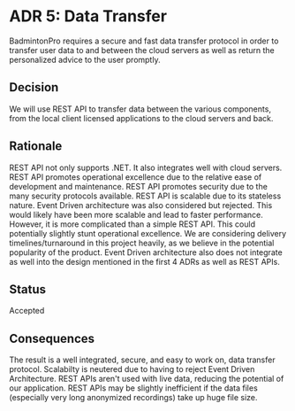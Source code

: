 # ADR 5: Data Transfer
BadmintonPro requires a secure and fast data transfer protocol in order to transfer user data to and between the cloud servers as well as return the personalized advice to the user promptly.

## Decision 
We will use REST API to transfer data between the various components, from the local client licensed applications to the cloud servers and back.

## Rationale 
REST API not only supports .NET. It also integrates well with cloud servers. 
REST API promotes operational excellence due to the relative ease of development and maintenance.
REST API promotes security due to the many security protocols available.
REST API is scalable due to its stateless nature.
Event Driven architecture was also considered but rejected. This would likely have been more scalable and lead to faster performance. However, it is more complicated than a simple REST API. This could potentially slightly stunt operational excellence. We are considering delivery timelines/turnaround in this project heavily, as we believe in the potential popularity of the product. Event Driven architecture also does not integrate as well into the design mentioned in the first 4 ADRs as well as REST APIs.

## Status
Accepted

## Consequences
The result is a well integrated, secure, and easy to work on, data transfer protocol. 
Scalabilty is neutered due to having to reject Event Driven Architecture.
REST APIs aren't used with live data, reducing the potential of our application.
REST APIs may be slightly inefficient if the data files (especially very long anonymized recordings) take up huge file size.
